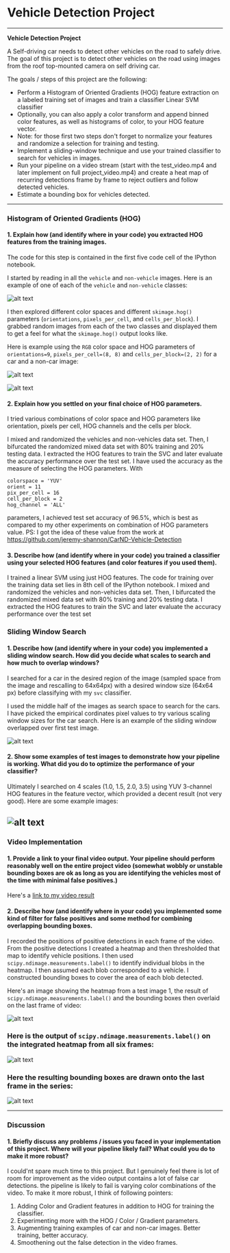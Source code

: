 # **Vehicle Detection Project** 

---

**Vehicle Detection Project**

A Self-driving car needs to detect other vehicles on the road to safely drive. The goal of this project is to detect other vehicles on the road using images from the roof top-mounted camera on self driving car.

The goals / steps of this project are the following:

* Perform a Histogram of Oriented Gradients (HOG) feature extraction on a labeled training set of images and train a classifier Linear SVM classifier
* Optionally, you can also apply a color transform and append binned color features, as well as histograms of color, to your HOG feature vector. 
* Note: for those first two steps don't forget to normalize your features and randomize a selection for training and testing.
* Implement a sliding-window technique and use your trained classifier to search for vehicles in images.
* Run your pipeline on a video stream (start with the test_video.mp4 and later implement on full project_video.mp4) and create a heat map of recurring detections frame by frame to reject outliers and follow detected vehicles.
* Estimate a bounding box for vehicles detected.

[//]: # (Image References)
[image1]: ./examples/car_not_car.png
[image2]: ./examples/car_hog.png
[image3]: ./examples/non_car_hog.png
[image4]: ./examples/sliding_window_test_1.png
[image5]: ./examples/pipelineTEstImages.png
[image6]: ./examples/heatmap1.png
[image7]: ./examples/label1.png
[image8]: ./examples/final_output.png

---

### Histogram of Oriented Gradients (HOG)

#### 1. Explain how (and identify where in your code) you extracted HOG features from the training images.

The code for this step is contained in the first five code cell of the IPython notebook.  

I started by reading in all the `vehicle` and `non-vehicle` images.  Here is an example of one of each of the `vehicle` and `non-vehicle` classes:

![alt text][image1]

I then explored different color spaces and different `skimage.hog()` parameters (`orientations`, `pixels_per_cell`, and `cells_per_block`).  I grabbed random images from each of the two classes and displayed them to get a feel for what the `skimage.hog()` output looks like.

Here is example using the `RGB` color space and HOG parameters of `orientations=9`, `pixels_per_cell=(8, 8)` and `cells_per_block=(2, 2)` for a car and a non-car image:


![alt text][image2]

![alt text][image3]

#### 2. Explain how you settled on your final choice of HOG parameters.

I tried various combinations of color space and HOG parameters like orientation, pixels per cell, HOG channels and the cells per block.

I mixed and randomized the vehicles and non-vehicles data set. Then, I bifurcated the randomized mixed data set with 80% training and 20% testing data. I extracted the HOG features to train the SVC and later evaluate the accuracy performance over the test set. I have used the accuracy as the measure of selecting the HOG parameters. With  
```
colorspace = 'YUV' 
orient = 11
pix_per_cell = 16
cell_per_block = 2
hog_channel = 'ALL'
```
parameters, I achieved test set accuracy of 96.5%, which is best as compared to my other experiments on combination of HOG parameters value.
PS: I got the idea of these value from the work at https://github.com/jeremy-shannon/CarND-Vehicle-Detection

#### 3. Describe how (and identify where in your code) you trained a classifier using your selected HOG features (and color features if you used them).

I trained a linear SVM using just HOG features. The code for training over the training data set lies in 8th cell of the IPython notebook.
I mixed and randomized the vehicles and non-vehicles data set. Then, I bifurcated the randomized mixed data set with 80% training and 20% testing data. I extracted the HOG features to train the SVC and later evaluate the accuracy performance over the test set

### Sliding Window Search

#### 1. Describe how (and identify where in your code) you implemented a sliding window search.  How did you decide what scales to search and how much to overlap windows?

I searched for a car in the desired region of the image (sampled space from the image and rescalling to 64x64px) with a desired window size (64x64 px) before classifying with my ```svc``` classifier. 

I used the middle half of the images as search space to search for the cars. I have picked the empirical cordinates pixel values to try various scaling window sizes for the car search.
Here is an example of the sliding window overlapped over first test image.

![alt text][image4]

#### 2. Show some examples of test images to demonstrate how your pipeline is working.  What did you do to optimize the performance of your classifier?

Ultimately I searched on 4 scales (1.0, 1.5, 2.0, 3.5) using YUV 3-channel HOG features in the feature vector, which provided a decent result (not very good).  Here are some example images:

![alt text][image5]
---

### Video Implementation

#### 1. Provide a link to your final video output.  Your pipeline should perform reasonably well on the entire project video (somewhat wobbly or unstable bounding boxes are ok as long as you are identifying the vehicles most of the time with minimal false positives.)
Here's a [link to my video result](./project_video_output.mp4)


#### 2. Describe how (and identify where in your code) you implemented some kind of filter for false positives and some method for combining overlapping bounding boxes.

I recorded the positions of positive detections in each frame of the video.  From the positive detections I created a heatmap and then thresholded that map to identify vehicle positions.  I then used `scipy.ndimage.measurements.label()` to identify individual blobs in the heatmap. I then assumed each blob corresponded to a vehicle.  I constructed bounding boxes to cover the area of each blob detected.  

Here's an image showing the heatmap from a test image 1, the result of `scipy.ndimage.measurements.label()` and the bounding boxes then overlaid on the last frame of video:


![alt text][image6]

### Here is the output of `scipy.ndimage.measurements.label()` on the integrated heatmap from all six frames:
![alt text][image7]

### Here the resulting bounding boxes are drawn onto the last frame in the series:
![alt text][image8]



---

### Discussion

#### 1. Briefly discuss any problems / issues you faced in your implementation of this project.  Where will your pipeline likely fail?  What could you do to make it more robust?

I could'nt spare much time to this project. But I genuinely feel there is lot of room for improvement as the video output contains a lot of false car detections. the pipeline is likely to fail is varying color combinations of the video. To make it more robust, I think of following pointers:
1. Adding Color and Gradient features in addition to HOG for training the classifier.
2. Experimenting more with the HOG / Color / Gradient parameters.
3. Augmenting training examples of car and non-car images. Better training, better accuracy.
4. Smoothening out the false detection in the video frames.

